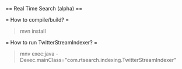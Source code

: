 == Real Time Search (alpha) ==

= How to compile/build? =
> mvn install

= How to run TwitterStreamIndexer? =
> mnv exec:java -Dexec.mainClass="com.rtsearch.indexing.TwitterStreamIndexer"

